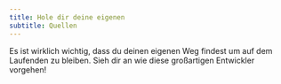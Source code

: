 ```yaml
---
title: Hole dir deine eigenen
subtitle: Quellen
---
```


Es ist wirklich wichtig, dass du deinen eigenen Weg findest um auf dem Laufenden zu bleiben. Sieh dir an wie diese großartigen Entwickler vorgehen!